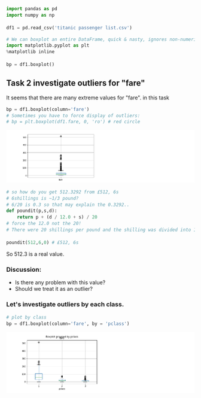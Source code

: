 ```python
import pandas as pd
import numpy as np

df1 = pd.read_csv('titanic passenger list.csv') 
```

```python
# We can boxplot an entire DataFrame, quick & nasty, ignores non-numeric data too
import matplotlib.pyplot as plt
%matplotlib inline

bp = df1.boxplot()
```



## Task 2 investigate outliers for "fare"

It seems that there are many extreme values for "fare". in this task

```python
bp = df1.boxplot(column='fare')
# Sometimes you have to force display of outliers:
# bp = plt.boxplot(df1.fare, 0, 'ro') # red circle
```

![截屏2021-01-30 下午9.47.01](https://raw.githubusercontent.com/DataDevLPY/TyporaPicStore/main/Picture/202111230029321.png)

```python
# so how do you get 512.3292 from £512, 6s
# 6shillings is ~1/3 pound?
# 6/20 is 0.3 so that may explain the 0.3292..
def poundit(p,s,d):
    return p + (d / 12.0 + s) / 20
# force the 12.0 not the 20!
# There were 20 shillings per pound and the shilling was divided into 12 pennies.

poundit(512,6,0) # £512, 6s
```

So 512.3 is a real value.

### Discussion:

- Is there any problem with this value?
- Should we treat it as an outlier?

### Let's investigate outliers by each class.

```python
# plot by class
bp = df1.boxplot(column='fare', by = 'pclass')
```

![截屏2021-01-30 下午9.48.20](https://raw.githubusercontent.com/DataDevLPY/TyporaPicStore/main/Picture/202111230029551.png)










